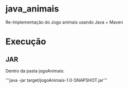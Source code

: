 # java_animais
Re-Implementação do Jogo animais usando Java + Maven

# Execução
## JAR
Dentro da pasta jogoAnimais:

'''java -jar target/jogoAnimais-1.0-SNAPSHOT.jar'''